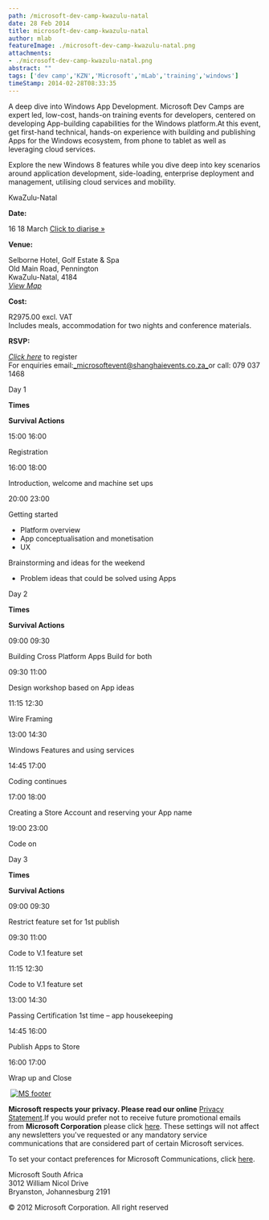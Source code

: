 ```yaml
---
path: /microsoft-dev-camp-kwazulu-natal
date: 28 Feb 2014
title: microsoft-dev-camp-kwazulu-natal
author: mlab
featureImage: ./microsoft-dev-camp-kwazulu-natal.png
attachments: 
- ./microsoft-dev-camp-kwazulu-natal.png
abstract: ""
tags: ['dev camp','KZN','Microsoft','mLab','training','windows']
timeStamp: 2014-02-28T08:33:35
---
```


A deep dive into Windows App Development. Microsoft Dev Camps are expert led, low-cost, hands-on training events for developers, centered on developing App-building capabilities for the Windows platform.At this event, get first-hand technical, hands-on experience with building and publishing Apps for the Windows ecosystem, from phone to tablet as well as leveraging cloud services.

Explore the new Windows 8 features while you dive deep into key scenarios around application development, side-loading, enterprise deployment and management, utilising cloud services and mobility.

KwaZulu-Natal

**Date:**

16 18 March [Click to diarise »](http:&#x2F;&#x2F;sendformdata.com&#x2F;ics&#x2F;microsoft_dev_camps_durban.ics)

**Venue:**

Selborne Hotel, Golf Estate &amp; Spa  
Old Main Road, Pennington  
KwaZulu-Natal, 4184  
[_View Map_](http:&#x2F;&#x2F;www.selborne.com&#x2F;maps-directions)

**Cost:**

R2975.00 excl. VAT  
Includes meals, accommodation for two nights and conference materials.

**RSVP:**

[_Click here_](https:&#x2F;&#x2F;eventrsvp.co.za&#x2F;microsoftdevcamps&#x2F;) to register  
For enquiries email:[_microsoftevent@shanghaievents.co.za_](mailto:jennifer@shanghaievents.co.za)or call: 079 037 1468

Day 1

**Times**

**Survival Actions**

15:00 16:00

Registration

16:00 18:00

Introduction, welcome and machine set ups

20:00 23:00

Getting started

*   Platform overview
*   App conceptualisation and monetisation
*   UX

Brainstorming and ideas for the weekend

*   Problem ideas that could be solved using Apps

Day 2

**Times**

**Survival Actions**

09:00 09:30

Building Cross Platform Apps Build for both

09:30 11:00

Design workshop based on App ideas

11:15 12:30

Wire Framing

13:00 14:30

Windows Features and using services

14:45 17:00

Coding continues

17:00 18:00

Creating a Store Account and reserving your App name

19:00 23:00

Code on

Day 3

**Times**

**Survival Actions**

09:00 09:30

Restrict feature set for 1st publish

09:30 11:00

Code to V.1 feature set

11:15 12:30

Code to V.1 feature set

13:00 14:30

Passing Certification 1st time – app housekeeping

14:45 16:00

Publish Apps to Store

16:00 17:00

Wrap up and Close

 [![MS footer](https:&#x2F;&#x2F;mlab.co.za&#x2F;wp-content&#x2F;uploads&#x2F;2014&#x2F;02&#x2F;Screen-Shot-2014-02-28-at-8.23.53-AM.png)](https:&#x2F;&#x2F;mlab.co.za&#x2F;wp-content&#x2F;uploads&#x2F;2014&#x2F;02&#x2F;Screen-Shot-2014-02-28-at-8.23.53-AM.png)

**Microsoft respects your privacy. Please read our online** [Privacy Statement](http:&#x2F;&#x2F;www.microsoft.com&#x2F;privacystatement&#x2F;en-us&#x2F;core&#x2F;default.aspx).If you would prefer not to receive future promotional emails from **Microsoft Corporation** please click [here](http:&#x2F;&#x2F;www.microsoft.com&#x2F;unsubscribe&#x2F;unsubscribe.aspx). These settings will not affect any newsletters you've requested or any mandatory service communications that are considered part of certain Microsoft services.

To set your contact preferences for Microsoft Communications, click [here](https:&#x2F;&#x2F;profile.microsoft.com&#x2F;ContactPreferences&#x2F;securepages&#x2F;default.aspx?&amp;contactID&#x3D;yaR70aN2SUEy&#x2F;5W&#x2F;JiRmiSOKyB3pegge+iMyB2o1ckMAAQB4&amp;publisherID&#x3D;10000).

Microsoft South Africa  
3012 William Nicol Drive  
Bryanston, Johannesburg 2191

© 2012 Microsoft Corporation. All right reserved


